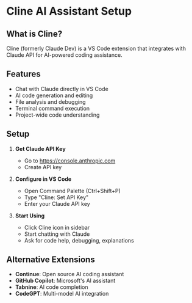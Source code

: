 # Cline AI Assistant Setup

## What is Cline?
Cline (formerly Claude Dev) is a VS Code extension that integrates with Claude API for AI-powered coding assistance.

## Features
- Chat with Claude directly in VS Code
- AI code generation and editing
- File analysis and debugging
- Terminal command execution
- Project-wide code understanding

## Setup
1. **Get Claude API Key**
   - Go to https://console.anthropic.com
   - Create API key

2. **Configure in VS Code**
   - Open Command Palette (Ctrl+Shift+P)
   - Type "Cline: Set API Key"
   - Enter your Claude API key

3. **Start Using**
   - Click Cline icon in sidebar
   - Start chatting with Claude
   - Ask for code help, debugging, explanations

## Alternative Extensions
- **Continue**: Open source AI coding assistant
- **GitHub Copilot**: Microsoft's AI assistant
- **Tabnine**: AI code completion
- **CodeGPT**: Multi-model AI integration